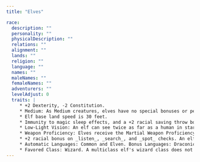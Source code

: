 ```yaml
---
title: "Elves"

race:
  description: ""
  personality: ""
  physicalDescription: ""
  relations: ""
  alignment: ""
  lands: ""
  religion: ""
  language: ""
  names: ""
  maleNames: ""
  femaleNames: ""
  adventurers: ""
  levelAdjust: 0
  traits: |
     * +2 Dexterity, -2 Constitution.
     * Medium: As Medium creatures, elves have no special bonuses or penalties due to their size.
     * Elf base land speed is 30 feet.
     * Immunity to magic sleep effects, and a +2 racial saving throw bonus against enchantment spells or effects.
     * Low-Light Vision: An elf can see twice as far as a human in starlight, moonlight, torchlight, and similar conditions of poor illumination. She retains the ability to distinguish color and detail under these conditions.
     * Weapon Proficiency: Elves receive the Martial Weapon Proficiency feats for the longsword, rapier, longbow (including composite longbow), and shortbow (including composite shortbow) as bonus feats.
     * +2 racial bonus on _listen_, _search_, and _spot_ checks. An elf who merely passes within 5 feet of a secret or concealed door is entitled to a _search_ check to notice it as if she were actively looking for it.
     * Automatic Languages: Common and Elven. Bonus Languages: Draconic, Gnoll, Gnome, Goblin, Orc, and Sylvan.
     * Favored Class: Wizard. A multiclass elf's wizard class does not count when determining whether she takes an experience point penalty for multiclassing.
---
```

